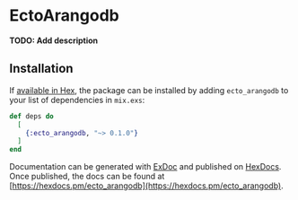 # EctoArangodb

**TODO: Add description**

## Installation

If [available in Hex](https://hex.pm/docs/publish), the package can be installed
by adding `ecto_arangodb` to your list of dependencies in `mix.exs`:

```elixir
def deps do
  [
    {:ecto_arangodb, "~> 0.1.0"}
  ]
end
```

Documentation can be generated with [ExDoc](https://github.com/elixir-lang/ex_doc)
and published on [HexDocs](https://hexdocs.pm). Once published, the docs can
be found at [https://hexdocs.pm/ecto_arangodb](https://hexdocs.pm/ecto_arangodb).

